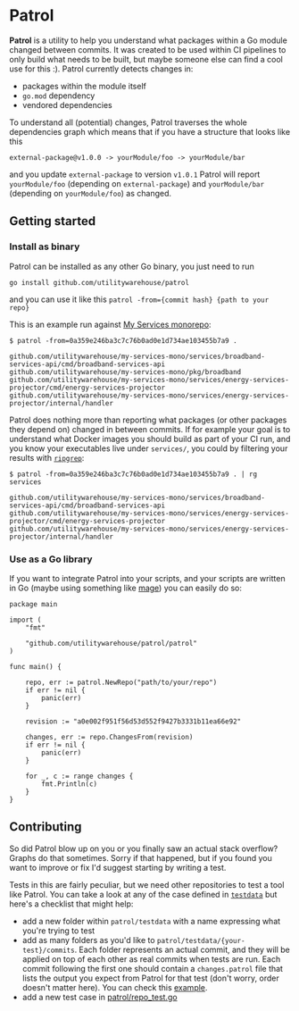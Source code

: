 # Patrol

**Patrol** is a utility to help you understand what packages within a Go module
changed between commits. It was created to be used within CI pipelines to only
build what needs to be built, but maybe someone else can find a cool use for
this :). Patrol currently detects changes in:

- packages within the module itself
- `go.mod` dependency
- vendored dependencies

To understand all (potential) changes, Patrol traverses the whole dependencies
graph which means that if you have a structure that looks like this

```
external-package@v1.0.0 -> yourModule/foo -> yourModule/bar
```

and you update `external-package` to version `v1.0.1` Patrol will report
`yourModule/foo` (depending on `external-package`) and `yourModule/bar`
(depending on `yourModule/foo`) as changed.

## Getting started

### Install as binary
Patrol can be installed as any other Go binary, you just need to run

```
go install github.com/utilitywarehouse/patrol
```

and you can use it like this
``` patrol -from={commit hash} {path to your repo}  ```

This is an example run against [My Services
monorepo](https://github.com/utilitywarehouse/my-services-mono):

```
$ patrol -from=0a359e246ba3c7c76b0ad0e1d734ae103455b7a9 .

github.com/utilitywarehouse/my-services-mono/services/broadband-services-api/cmd/broadband-services-api
github.com/utilitywarehouse/my-services-mono/pkg/broadband
github.com/utilitywarehouse/my-services-mono/services/energy-services-projector/cmd/energy-services-projector
github.com/utilitywarehouse/my-services-mono/services/energy-services-projector/internal/handler
```

Patrol does nothing more than reporting what packages (or other packages they
depend on) changed in between commits. If for example your goal is to understand
what Docker images you should build as part of your CI run, and you know your
executables live under `services/`, you could by filtering your results with
[`ripgrep`](https://github.com/BurntSushi/ripgrep):

```
$ patrol -from=0a359e246ba3c7c76b0ad0e1d734ae103455b7a9 . | rg services

github.com/utilitywarehouse/my-services-mono/services/broadband-services-api/cmd/broadband-services-api
github.com/utilitywarehouse/my-services-mono/services/energy-services-projector/cmd/energy-services-projector
github.com/utilitywarehouse/my-services-mono/services/energy-services-projector/internal/handler
```

### Use as a Go library
If you want to integrate Patrol into your scripts, and your scripts are written
in Go (maybe using something like [mage](https://magefile.org/)) you can easily do so:

```golang
package main

import (
	"fmt"

	"github.com/utilitywarehouse/patrol/patrol"
)

func main() {

	repo, err := patrol.NewRepo("path/to/your/repo")
	if err != nil {
		panic(err)
	}

	revision := "a0e002f951f56d53d552f9427b3331b11ea66e92"

	changes, err := repo.ChangesFrom(revision)
	if err != nil {
		panic(err)
	}

	for _, c := range changes {
		fmt.Println(c)
	}
}
```

## Contributing
So did Patrol blow up on you or you finally saw an actual stack overflow? Graphs
do that sometimes. Sorry if that happened, but if you found you want to improve
or fix I'd suggest starting by writing a test.

Tests in this are fairly peculiar, but we need other repositories to test a tool
like Patrol. You can take a look at any of the case defined in
[`testdata`](patrol/testdata) but here's a checklist that might help:

- add a new folder within `patrol/testdata` with a name expressing what you're
  trying to test
- add as many folders as you'd like to `patrol/testdata/{your-test}/commits`.
  Each folder represents an actual commit, and they will be applied on top of
  each other as real commits when tests are run. Each commit following the first
  one should contain a `changes.patrol` file that lists the output you expect
  from Patrol for that test (don't worry, order doesn't matter here). You can
  check this
  [example](patrol/testdata/internalchange/commits/2/changes.patrol).
- add a new test case in [patrol/repo\_test.go](patrol/repo_test.go)
